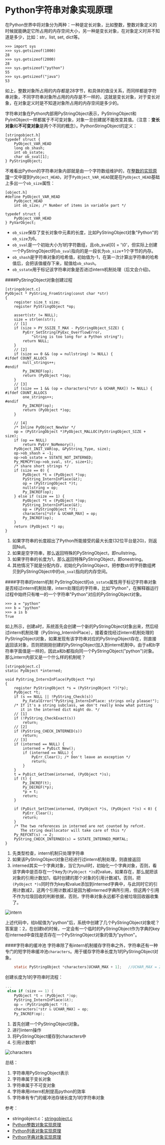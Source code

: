 Python字符串对象实现原理
=====================
在Python世界中将对象分为两种：一种是定长对象，比如整数，整数对象定义的时候就能确定它所占用的内存空间大小，另一种是变长对象，在对象定义时并不知道是多少，比如：str，list, set, dict等。  

    >>> import sys
    >>> sys.getsizeof(1000)
    28
    >>> sys.getsizeof(2000)
    28
    >>> sys.getsizeof("python")
    55
    >>> sys.getsizeof("java")
    53
如上，整数对象所占用的内存都是28字节，和具体的值没关系，而同样都是字符串对象，不同字符串对象所占用的内存是不一样的，这就是变长对象，对于变长对象，在对象定义时是不知道对象所占用的内存空间是多少的。 

字符串对象在Python内部用PyStringObject表示，PyStringObject和PyIntObject一样都属于不可变对象，对象一旦创建就不能改变其值。（注意：**变长对象**和**不可变对象**是两个不同的概念）。PythonStringObject的定义：  
    
    [stringobject.h]
    typedef struct {
        PyObject_VAR_HEAD
        long ob_shash;
        int ob_sstate;
        char ob_sval[1];
    } PyStringObject;

不难看出Python的字符串对象内部就是由一个字符数组维护的，在[整数的实现原理](http://foofish.net/blog/89/python_int_implement)一文中提到`PyObject_HEAD`，对于`PyObject_VAR_HEAD`就是在`PyObject_HEAD`基础上多出一个`ob_size`属性：

	[object.h]
	#define PyObject_VAR_HEAD       
	    PyObject_HEAD           
	    int ob_size; /* Number of items in variable part */

	typedef struct {
	    PyObject_VAR_HEAD
	} PyVarObject;
 
* `ob_size`保存了变长对象中元素的长度，比如PyStringObject对象"Python"的`ob_size`为6。  
* `ob_sval`是一个初始大小为1的字符数组，且ob_sval[0] = '\0'，但实际上创建一个PyStringObject时`ob_sval`指向的是一段长为`ob_size`+1个字节的内存。
* `ob_shash`是字符串对象的哈希值，初始值为-1，在第一次计算出字符串的哈希值后，会把该值缓存下来，赋值给`ob_shash`。
* `ob_sstate`用于标记该字符串对象是否进过intern机制处理（后文会介绍)。

####PyStringObject对象创建过程

    [stringobject.c]
    PyObject * PyString_FromString(const char *str)
    {
        register size_t size;
        register PyStringObject *op;

        assert(str != NULL);
        size = strlen(str);
        // [1]
        if (size > PY_SSIZE_T_MAX - PyStringObject_SIZE) {
            PyErr_SetString(PyExc_OverflowError,
                "string is too long for a Python string");
            return NULL;
        }
        // [2]
        if (size == 0 && (op = nullstring) != NULL) {
    #ifdef COUNT_ALLOCS
            null_strings++;
    #endif
            Py_INCREF(op);
            return (PyObject *)op;
        }
        // [3]
        if (size == 1 && (op = characters[*str & UCHAR_MAX]) != NULL) {
    #ifdef COUNT_ALLOCS
            one_strings++;
    #endif
            Py_INCREF(op);
            return (PyObject *)op;
        }

        // [4]
        /* Inline PyObject_NewVar */
        op = (PyStringObject *)PyObject_MALLOC(PyStringObject_SIZE + size);
        if (op == NULL)
            return PyErr_NoMemory();
        PyObject_INIT_VAR(op, &PyString_Type, size);
        op->ob_shash = -1;
        op->ob_sstate = SSTATE_NOT_INTERNED;
        Py_MEMCPY(op->ob_sval, str, size+1);
        /* share short strings */
        if (size == 0) {
            PyObject *t = (PyObject *)op;
            PyString_InternInPlace(&t);
            op = (PyStringObject *)t;
            nullstring = op;
            Py_INCREF(op);
        } else if (size == 1) {
            PyObject *t = (PyObject *)op;
            PyString_InternInPlace(&t);
            op = (PyStringObject *)t;
            characters[*str & UCHAR_MAX] = op;
            Py_INCREF(op);
        }
        return (PyObject *) op;
    }

 1. 如果字符串的长度超出了Python所能接受的最大长度(32位平台是2G)，则返回Null。  
 2. 如果是空字符串，那么返回特殊的PyStringObject，即nullstring。
 3. 如果字符串的长度为1，那么返回特殊PyStringObject，即onestring。
 4. 其他情况下就是分配内存，初始化PyStringObject，把参数str的字符数组拷贝到PyStringObject中的`ob_sval`指向的内存空间。

####字符串的intern机制
PyStringObject的`ob_sstate`属性用于标记字符串对象是否经过intern机制处理，intern处理后的字符串，比如"Python"，在解释器运行过程中始终只有唯一的一个字符串"Python"对应的PyStringObject对象。  
	
	>>> a = "python"
	>>> b = "python"
	>>> a is b
	True
如上所示，创建a时，系统首先会创建一个新的PyStringObject对象出来，然后经过intern机制处理（PyString_InternInPlace），接着查找经过intern机制处理的PyStringObject对象，如果发现有该字符串对应的PyStringObject存在，则直接返回该对象，否则把刚刚创建的PyStringObject加入到intern机制中。由于a和b字符串字面值是一样的，因此a和b都指向同一个PyStringObject("python")对象。那么intern内部又是一个什么样的机制呢？  

    [stringobject.c]
    static PyObject *interned;

    void PyString_InternInPlace(PyObject **p)
    {
        register PyStringObject *s = (PyStringObject *)(*p);
        PyObject *t;
        if (s == NULL || !PyString_Check(s))
            Py_FatalError("PyString_InternInPlace: strings only please!");
        /* If it's a string subclass, we don't really know what putting
           it in the interned dict might do. */
        // [1]
        if (!PyString_CheckExact(s))
            return;
        // [2]
        if (PyString_CHECK_INTERNED(s))
            return;
        // [3]
        if (interned == NULL) {
            interned = PyDict_New();
            if (interned == NULL) {
                PyErr_Clear(); /* Don't leave an exception */
                return;
            }
        }
        t = PyDict_GetItem(interned, (PyObject *)s);
        if (t) {
            Py_INCREF(t);
            Py_DECREF(*p);
            *p = t;
            return;
        }

        if (PyDict_SetItem(interned, (PyObject *)s, (PyObject *)s) < 0) {
            PyErr_Clear();
            return;
        }
        /* The two references in interned are not counted by refcnt.
           The string deallocator will take care of this */
        Py_REFCNT(s) -= 2;
        PyString_CHECK_INTERNED(s) = SSTATE_INTERNED_MORTAL;
    }

1. 先类型检查，intern机制只处理字符串
2. 如果该PyStringObject对象已经进行过intern机制处理，则直接返回
3. interned其实一个字典对象，当它为null时，初始化一个字典对象，否则，看该字典中是否存在一个key为`(PyObject *)s`的value，如果存在，那么就把该对象的引用计数加1，临时创建的那个对象的引用计数减1。否则，把`(PyObject *)s`同时作为key和value添加到interned字典中，与此同时它的引用计数减2，这两个引用计数减2是因为被interned字典所引用，但这两个引用不作为垃圾回收的判断依据，否则，字符串对象永远都不会被垃圾回收器收集了。   

![intern](http://7lryy3.com1.z0.glb.clouddn.com/python_str_intern.jpg)   

上述代码中，给b赋值为"python"后，系统中创建了几个PyStringObject对象呢？答案是：2，在创建b的时候，一定会有一个临时的PyStringObject作为字典的key在interned中查找是否存在一个PyStringObject对象的值为"python"。  

####字符串的缓冲池
字符串除了有intern机制缓存字符串之外，字符串还有一种专门的短字符串缓冲池`characters`。用于缓存字符串长度为1的PyStringObject对象。  
```c
	static PyStringObject *characters[UCHAR_MAX + 1];   //UCHAR_MAX = 255
```

创建长度为1的字符串时流程：  
```c
...
 else if (size == 1) {
    PyObject *t = (PyObject *)op;
    PyString_InternInPlace(&t);
    op = (PyStringObject *)t;
    characters[*str & UCHAR_MAX] = op;
    Py_INCREF(op);
```

1. 首先创建一个PyStringObject对象。
2. 进行intern操作
3. 将PyStringObject缓存到characters中
4. 引用计数增1

![characters](http://7lryy3.com1.z0.glb.clouddn.com/python_str_charaters.jpg)

总结：  
1. 字符串用PyStringObject表示
2. 字符串属于变长对象
3. 字符串属于不可变对象
4. 字符串用intern机制提高python的效率
5. 字符串有专门的缓冲池存储长度为1的字符串对象

参考：
* stringobject.c：[stringobject.c](https://github.com/lzjun567/python2.7/blob/master/Objects/stringobject.c)
* [Python整数对象实现原理](http://foofish.net/blog/89/python_int_implement)
* [Python列表对象实现原理](http://foofish.net/blog/91/python-list-implements)
* [Python字典对象实现原理](http://foofish.net/blog/92/python_dict_implements)

 